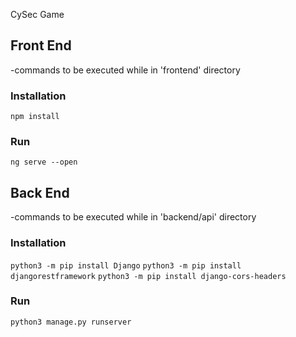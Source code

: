 CySec Game

## Front End
-commands to be executed while in 'frontend' directory
### Installation
`npm install`

### Run
`ng serve --open`


## Back End
-commands to be executed while in 'backend/api' directory

### Installation
`python3 -m pip install Django`
`python3 -m pip install djangorestframework`
`python3 -m pip install django-cors-headers`

### Run 
`python3 manage.py runserver`